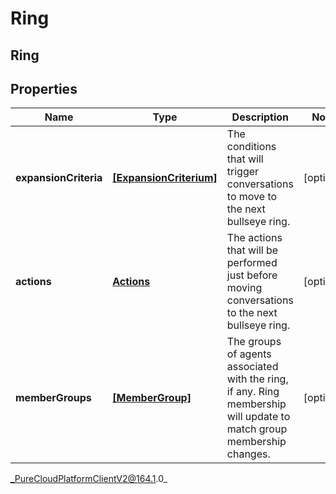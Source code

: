 # Ring

## Ring

## Properties

|Name | Type | Description | Notes|
|------------ | ------------- | ------------- | -------------|
| **expansionCriteria** | [**[ExpansionCriterium]**]([ExpansionCriterium]) | The conditions that will trigger conversations to move to the next bullseye ring. | [optional] |
| **actions** | [**Actions**](Actions) | The actions that will be performed just before moving conversations to the next bullseye ring. | [optional] |
| **memberGroups** | [**[MemberGroup]**](MemberGroup) | The groups of agents associated with the ring, if any.  Ring membership will update to match group membership changes. | [optional] |



_PureCloudPlatformClientV2@164.1.0_
